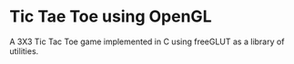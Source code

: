 # Tic Tae Toe using OpenGL

A 3X3 Tic Tac Toe game implemented in C using freeGLUT as a library of utilities.
